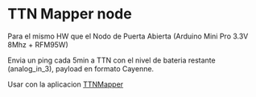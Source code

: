 # TTN Mapper node

Para el mismo HW que el Nodo de Puerta Abierta (Arduino Mini Pro 3.3V 8Mhz + RFM95W)

Envia un ping cada 5min a TTN con el nivel de bateria restante (analog_in_3), payload en formato Cayenne.

Usar con la aplicacion [TTNMapper](https://play.google.com/store/apps/details?id=org.ttnmapper.phonesurveyor&hl=en_IN)
